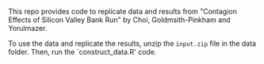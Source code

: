 
This repo provides code to replicate data and results from "Contagion Effects of Silicon Valley Bank Run" by Choi, Goldmsith-Pinkham and Yorulmazer. 

To use the data and replicate the results, unzip the `input.zip` file in the data folder. Then, run the `construct_data.R' code. 


